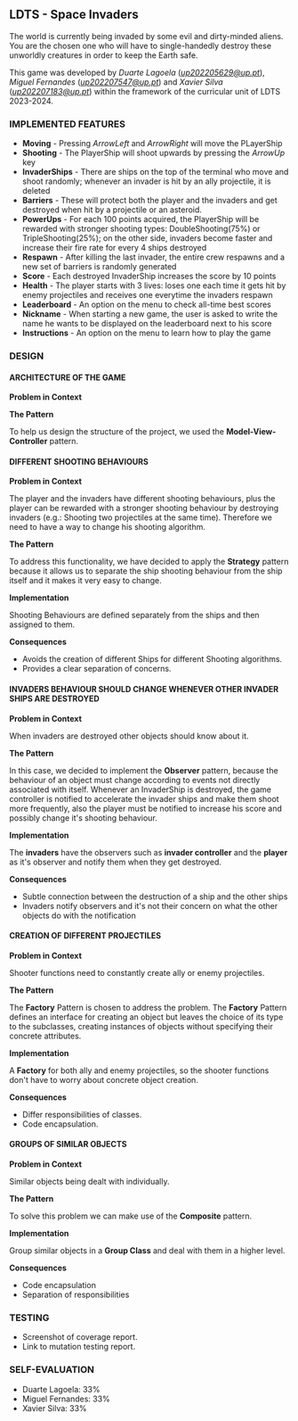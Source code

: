 ## LDTS - Space Invaders

The world is currently being invaded by some evil and dirty-minded aliens.
You are the chosen one who will have to single-handedly destroy these unworldly creatures in order to keep the Earth safe.

This game was developed by *Duarte Lagoela* (*up202205629@up.pt*), *Miguel Fernandes* (*up202207547@up.pt*) and *Xavier Silva* (*up202207183@up.pt*) within the framework of the curricular unit of LDTS 2023-2024.

### IMPLEMENTED FEATURES
- **Moving** - Pressing *ArrowLeft* and *ArrowRight* will move the PLayerShip
- **Shooting** - The PlayerShip will shoot upwards by pressing the *ArrowUp* key
- **InvaderShips** - There are ships on the top of the terminal who move and shoot randomly; whenever an invader is hit by an ally projectile, it is deleted
- **Barriers** - These will protect both the player and the invaders and get destroyed when hit by a projectile or an asteroid.
- **PowerUps** - For each 100 points acquired, the PlayerShip will be rewarded with stronger shooting types: DoubleShooting(75%) or TripleShooting(25%);
  on the other side, invaders become faster and increase their fire rate for every 4 ships destroyed
- **Respawn** - After killing the last invader, the entire crew respawns and a new set of barriers is randomly generated
- **Score** - Each destroyed InvaderShip increases the score by 10 points
- **Health** - The player starts with 3 lives: loses one each time it gets hit by enemy projectiles and receives one everytime the invaders respawn
- **Leaderboard** - An option on the menu to check all-time best scores
- **Nickname** - When starting a new game, the user is asked to write the name he wants to be displayed on the leaderboard next to his score
- **Instructions** - An option on the menu to learn how to play the game

### DESIGN
#### ARCHITECTURE OF THE GAME

**Problem in Context**

**The Pattern**

To help us design the structure of the project, we used the **Model-View-Controller** pattern.

#### DIFFERENT SHOOTING BEHAVIOURS

**Problem in Context**

The player and the invaders have different shooting behaviours, plus the player can be rewarded with a stronger shooting behaviour by destroying invaders (e.g.: Shooting two projectiles at the same time). Therefore we need to have a way to change his shooting algorithm.


**The Pattern**

To address this functionality, we have decided to apply the **Strategy** pattern because it allows us to separate the ship shooting behaviour from the ship itself and it makes it very easy to change.

**Implementation**

Shooting Behaviours are defined separately from the ships and then assigned to them.

**Consequences**
- Avoids the creation of different Ships for different Shooting algorithms.
- Provides a clear separation of concerns.

#### INVADERS BEHAVIOUR SHOULD CHANGE WHENEVER OTHER INVADER SHIPS ARE DESTROYED

**Problem in Context**

When invaders are destroyed other objects should know about it.

**The Pattern**

In this case, we decided to implement the **Observer** pattern, because the behaviour of an object must change according to events not directly associated with itself.
Whenever an InvaderShip is destroyed, the game controller is notified to accelerate the invader ships and make them shoot more frequently, also the player must be notified to increase his score and possibly change it's shooting behaviour.

**Implementation**

The **invaders** have the observers such as **invader controller** and the **player** as it's observer and notify them when they get destroyed.

**Consequences**

- Subtle connection between the destruction of a ship and the other ships
- Invaders notify observers and it's not their concern on what the other objects do with the notification

#### CREATION OF DIFFERENT PROJECTILES

**Problem in Context**

Shooter functions need to constantly create ally or enemy projectiles.

**The Pattern**

The **Factory** Pattern is chosen to address the problem. The **Factory** Pattern defines an interface for creating an object but leaves the choice of its type to the subclasses, creating instances of objects without specifying their concrete attributes.

**Implementation**

A **Factory** for both ally and enemy projectiles, so the shooter functions don't have to worry about concrete object creation.

**Consequences**

- Differ responsibilities of classes.
- Code encapsulation.

#### GROUPS OF SIMILAR OBJECTS

**Problem in Context**

Similar objects being dealt with individually.

**The Pattern**

To solve this problem we can make use of the **Composite** pattern.

**Implementation**

Group similar objects in a **Group Class** and deal with them in a higher level.

**Consequences**

- Code encapsulation
- Separation of responsibilities


### TESTING

- Screenshot of coverage report.
- Link to mutation testing report.

### SELF-EVALUATION

- Duarte Lagoela: 33%
- Miguel Fernandes: 33%
- Xavier Silva: 33%
